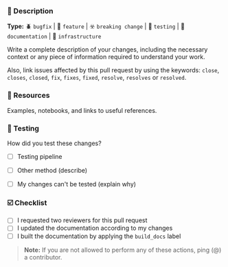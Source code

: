 ### :pencil: Description

**Type:** :beetle: `bugfix` | :rocket: `feature` | :biohazard: `breaking change` | :vertical_traffic_light: `testing` | :memo: `documentation` | :roller_coaster: `infrastructure`

Write a complete description of your changes, including the necessary context or any piece of information required to understand your work.

Also, link issues affected by this pull request by using the keywords: `close`, `closes`, `closed`, `fix`, `fixes`, `fixed`, `resolve`, `resolves` or `resolved`. 


### :pushpin: Resources

Examples, notebooks, and links to useful references.


### :vertical_traffic_light: Testing

How did you test these changes?

- [ ] Testing pipeline
- [ ] Other method (describe)
- [ ] My changes can't be tested (explain why)


### :ballot_box_with_check: Checklist

- [ ] I requested two reviewers for this pull request
- [ ] I updated the documentation according to my changes
- [ ] I built the documentation by applying the `build_docs` label

> **Note:** If you are not allowed to perform any of these actions, ping (@) a contributor.
